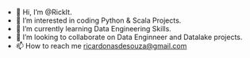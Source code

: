 - 👋 Hi, I’m @RickIt.
- 👀 I’m interested in coding Python & Scala Projects. 
- 🌱 I’m currently learning Data Engineering Skills.
- 💞️ I’m looking to collaborate on Data Enginneer and Datalake projects.
- 📫 How to reach me ricardonasdesouza@gmail.com

<!---
RickIt/RickIt is a ✨ special ✨ repository because its `README.md` (this file) appears on your GitHub profile.
You can click the Preview link to take a look at your changes.
--->
